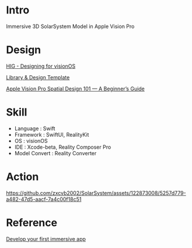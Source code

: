 # Intro

Immersive 3D SolarSystem Model in Apple Vision Pro

# Design

[HIG - Designing for visionOS](https://developer.apple.com/design/human-interface-guidelines/designing-for-visionos)

[Library & Design Template](https://developer.apple.com/design/resources/#visionos-apps)

[Apple Vision Pro Spatial Design 101 — A Beginner’s Guide](https://uxplanet.org/apple-vision-pro-spatial-design-101-a-beginners-guide-6dc6f404272d)

# Skill

- Language : Swift
- Framework : SwiftUI, RealityKit
- OS : visionOS
- IDE : Xcode-beta, Reality Composer Pro
- Model Convert : Reality Converter

# Action

https://github.com/zxcvb2002/SolarSystem/assets/122873008/5257d779-a482-47d5-aacf-7a4c00f18c51

# Reference

[Develop your first immersive app](https://developer.apple.com/videos/play/wwdc2023/10203/)
